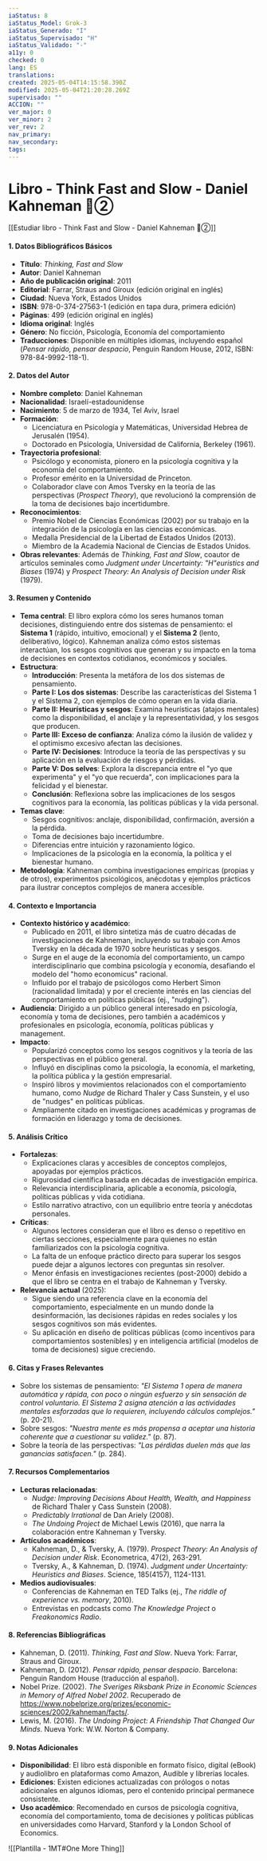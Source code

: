 ```yaml
---
iaStatus: 8
iaStatus_Model: Grok-3
iaStatus_Generado: "I"
iaStatus_Supervisado: "H"
iaStatus_Validado: "-"
a11y: 0
checked: 0
lang: ES
translations: 
created: 2025-05-04T14:15:58.390Z
modified: 2025-05-04T21:20:28.269Z
supervisado: ""
ACCION: ""
ver_major: 0
ver_minor: 2
ver_rev: 2
nav_primary: 
nav_secondary: 
tags:
---
```

# Libro - Think Fast and Slow - Daniel Kahneman 🔴②

[[Estudiar libro - Think Fast and Slow - Daniel Kahneman 🔴②]]

#### 1. **Datos Bibliográficos Básicos**
- **Título**: *Thinking, Fast and Slow*
- **Autor**: Daniel Kahneman
- **Año de publicación original**: 2011
- **Editorial**: Farrar, Straus and Giroux (edición original en inglés)
- **Ciudad**: Nueva York, Estados Unidos
- **ISBN**: 978-0-374-27563-1 (edición en tapa dura, primera edición)
- **Páginas**: 499 (edición original en inglés)
- **Idioma original**: Inglés
- **Género**: No ficción, Psicología, Economía del comportamiento
- **Traducciones**: Disponible en múltiples idiomas, incluyendo español (*Pensar rápido, pensar despacio*, Penguin Random House, 2012, ISBN: 978-84-9992-118-1).

#### 2. **Datos del Autor**
- **Nombre completo**: Daniel Kahneman
- **Nacionalidad**: Israelí-estadounidense
- **Nacimiento**: 5 de marzo de 1934, Tel Aviv, Israel
- **Formación**: 
  - Licenciatura en Psicología y Matemáticas, Universidad Hebrea de Jerusalén (1954).
  - Doctorado en Psicología, Universidad de California, Berkeley (1961).
- **Trayectoria profesional**:
  - Psicólogo y economista, pionero en la psicología cognitiva y la economía del comportamiento.
  - Profesor emérito en la Universidad de Princeton.
  - Colaborador clave con Amos Tversky en la teoría de las perspectivas (*Prospect Theory*), que revolucionó la comprensión de la toma de decisiones bajo incertidumbre.
- **Reconocimientos**:
  - Premio Nobel de Ciencias Económicas (2002) por su trabajo en la integración de la psicología en las ciencias económicas.
  - Medalla Presidencial de la Libertad de Estados Unidos (2013).
  - Miembro de la Academia Nacional de Ciencias de Estados Unidos.
- **Obras relevantes**: Además de *Thinking, Fast and Slow*, coautor de artículos seminales como *Judgment under Uncertainty: "H"euristics and Biases* (1974) y *Prospect Theory: An Analysis of Decision under Risk* (1979).

#### 3. **Resumen y Contenido**
- **Tema central**: El libro explora cómo los seres humanos toman decisiones, distinguiendo entre dos sistemas de pensamiento: el **Sistema 1** (rápido, intuitivo, emocional) y el **Sistema 2** (lento, deliberativo, lógico). Kahneman analiza cómo estos sistemas interactúan, los sesgos cognitivos que generan y su impacto en la toma de decisiones en contextos cotidianos, económicos y sociales.
- **Estructura**:
  - **Introducción**: Presenta la metáfora de los dos sistemas de pensamiento.
  - **Parte I: Los dos sistemas**: Describe las características del Sistema 1 y el Sistema 2, con ejemplos de cómo operan en la vida diaria.
  - **Parte II: Heurísticas y sesgos**: Examina heurísticas (atajos mentales) como la disponibilidad, el anclaje y la representatividad, y los sesgos que producen.
  - **Parte III: Exceso de confianza**: Analiza cómo la ilusión de validez y el optimismo excesivo afectan las decisiones.
  - **Parte IV: Decisiones**: Introduce la teoría de las perspectivas y su aplicación en la evaluación de riesgos y pérdidas.
  - **Parte V: Dos selves**: Explora la discrepancia entre el "yo que experimenta" y el "yo que recuerda", con implicaciones para la felicidad y el bienestar.
  - **Conclusión**: Reflexiona sobre las implicaciones de los sesgos cognitivos para la economía, las políticas públicas y la vida personal.
- **Temas clave**:
  - Sesgos cognitivos: anclaje, disponibilidad, confirmación, aversión a la pérdida.
  - Toma de decisiones bajo incertidumbre.
  - Diferencias entre intuición y razonamiento lógico.
  - Implicaciones de la psicología en la economía, la política y el bienestar humano.
- **Metodología**: Kahneman combina investigaciones empíricas (propias y de otros), experimentos psicológicos, anécdotas y ejemplos prácticos para ilustrar conceptos complejos de manera accesible.

#### 4. **Contexto e Importancia**
- **Contexto histórico y académico**:
  - Publicado en 2011, el libro sintetiza más de cuatro décadas de investigaciones de Kahneman, incluyendo su trabajo con Amos Tversky en la década de 1970 sobre heurísticas y sesgos.
  - Surge en el auge de la economía del comportamiento, un campo interdisciplinario que combina psicología y economía, desafiando el modelo del "homo economicus" racional.
  - Influido por el trabajo de psicólogos como Herbert Simon (racionalidad limitada) y por el creciente interés en las ciencias del comportamiento en políticas públicas (ej., "nudging").
- **Audiencia**: Dirigido a un público general interesado en psicología, economía y toma de decisiones, pero también a académicos y profesionales en psicología, economía, políticas públicas y management.
- **Impacto**:
  - Popularizó conceptos como los sesgos cognitivos y la teoría de las perspectivas en el público general.
  - Influyó en disciplinas como la psicología, la economía, el marketing, la política pública y la gestión empresarial.
  - Inspiró libros y movimientos relacionados con el comportamiento humano, como *Nudge* de Richard Thaler y Cass Sunstein, y el uso de "nudges" en políticas públicas.
  - Ampliamente citado en investigaciones académicas y programas de formación en liderazgo y toma de decisiones.

#### 5. **Análisis Crítico**
- **Fortalezas**:
  - Explicaciones claras y accesibles de conceptos complejos, apoyadas por ejemplos prácticos.
  - Rigurosidad científica basada en décadas de investigación empírica.
  - Relevancia interdisciplinaria, aplicable a economía, psicología, políticas públicas y vida cotidiana.
  - Estilo narrativo atractivo, con un equilibrio entre teoría y anécdotas personales.
- **Críticas**:
  - Algunos lectores consideran que el libro es denso o repetitivo en ciertas secciones, especialmente para quienes no están familiarizados con la psicología cognitiva.
  - La falta de un enfoque práctico directo para superar los sesgos puede dejar a algunos lectores con preguntas sin resolver.
  - Menor énfasis en investigaciones recientes (post-2000) debido a que el libro se centra en el trabajo de Kahneman y Tversky.
- **Relevancia actual** (2025):
  - Sigue siendo una referencia clave en la economía del comportamiento, especialmente en un mundo donde la desinformación, las decisiones rápidas en redes sociales y los sesgos cognitivos son más evidentes.
  - Su aplicación en diseño de políticas públicas (como incentivos para comportamientos sostenibles) y en inteligencia artificial (modelos de toma de decisiones) sigue creciendo.

#### 6. **Citas y Frases Relevantes**
- Sobre los sistemas de pensamiento: *"El Sistema 1 opera de manera automática y rápida, con poco o ningún esfuerzo y sin sensación de control voluntario. El Sistema 2 asigna atención a las actividades mentales esforzadas que lo requieren, incluyendo cálculos complejos."* (p. 20-21).
- Sobre sesgos: *"Nuestra mente es más propensa a aceptar una historia coherente que a cuestionar su validez."* (p. 87).
- Sobre la teoría de las perspectivas: *"Las pérdidas duelen más que las ganancias satisfacen."* (p. 284).

#### 7. **Recursos Complementarios**
- **Lecturas relacionadas**:
  - *Nudge: Improving Decisions About Health, Wealth, and Happiness* de Richard Thaler y Cass Sunstein (2008).
  - *Predictably Irrational* de Dan Ariely (2008).
  - *The Undoing Project* de Michael Lewis (2016), que narra la colaboración entre Kahneman y Tversky.
- **Artículos académicos**:
  - Kahneman, D., & Tversky, A. (1979). *Prospect Theory: An Analysis of Decision under Risk*. Econometrica, 47(2), 263-291.
  - Tversky, A., & Kahneman, D. (1974). *Judgment under Uncertainty: Heuristics and Biases*. Science, 185(4157), 1124-1131.
- **Medios audiovisuales**:
  - Conferencias de Kahneman en TED Talks (ej., *The riddle of experience vs. memory*, 2010).
  - Entrevistas en podcasts como *The Knowledge Project* o *Freakonomics Radio*.

#### 8. **Referencias Bibliográficas**
- Kahneman, D. (2011). *Thinking, Fast and Slow*. Nueva York: Farrar, Straus and Giroux.
- Kahneman, D. (2012). *Pensar rápido, pensar despacio*. Barcelona: Penguin Random House (traducción al español).
- Nobel Prize. (2002). *The Sveriges Riksbank Prize in Economic Sciences in Memory of Alfred Nobel 2002*. Recuperado de https://www.nobelprize.org/prizes/economic-sciences/2002/kahneman/facts/.
- Lewis, M. (2016). *The Undoing Project: A Friendship That Changed Our Minds*. Nueva York: W.W. Norton & Company.

#### 9. **Notas Adicionales**
- **Disponibilidad**: El libro está disponible en formato físico, digital (eBook) y audiolibro en plataformas como Amazon, Audible y librerías locales.
- **Ediciones**: Existen ediciones actualizadas con prólogos o notas adicionales en algunos idiomas, pero el contenido principal permanece consistente.
- **Uso académico**: Recomendado en cursos de psicología cognitiva, economía del comportamiento, toma de decisiones y políticas públicas en universidades como Harvard, Stanford y la London School of Economics.

![[Plantilla - 1MT#One More Thing]]